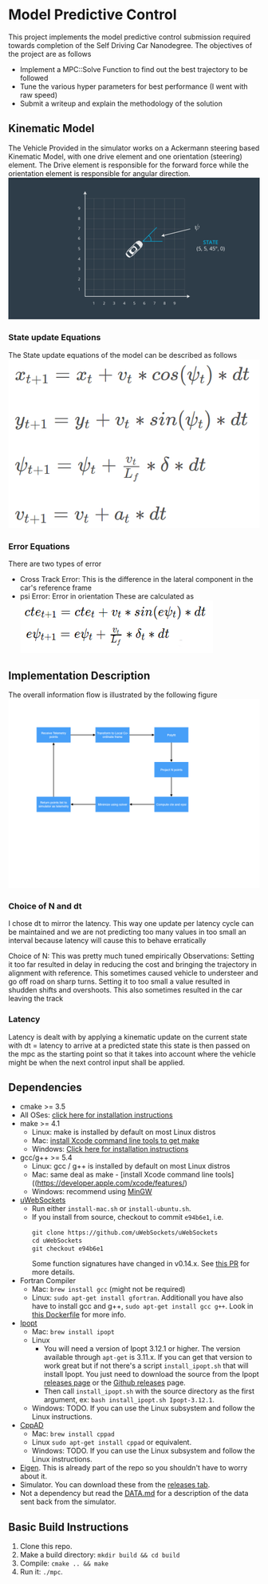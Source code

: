
# Model Predictive Control
This project implements the model predictive control submission required towards completion of the Self Driving Car Nanodegree. The objectives of the project are as follows
* Implement a MPC::Solve Function to find out the best trajectory to be followed
* Tune the various hyper parameters for best performance (I went with raw speed)
* Submit a writeup and explain the methodology of the solution

## Kinematic Model
The Vehicle Provided in the simulator works on a Ackermann steering based Kinematic Model, with one drive element and one orientation (steering) element. The Drive element is responsible for the forward force while the orientation element is responsible for angular direction.
![Description](./writeup_helpers/Description_reference.png "lost")

### State update Equations
The State update equations of the model can be described as follows
![State_Eqations](./writeup_helpers/state_update.png "State Change")


### Error Equations
There are two types of error
* Cross Track Error: This is the difference in the lateral component in the car's reference frame
* psi Error: Error in orientation
These are calculated as
![Error Equations](./writeup_helpers/error_equations.png "Errors")

## Implementation Description
The overall information flow is illustrated by the following figure
![Flow](./writeup_helpers/MPC-flow.001.jpeg "Flow")

### Choice of N and dt
I chose dt to mirror the latency. This way one update per latency cycle can be maintained and we are not predicting too many values in too small an interval because latency will cause this to behave erratically

Choice of N: This was pretty much tuned empirically
Observations: Setting it too far resulted in delay in reducing the cost and bringing the trajectory in alignment with reference. This sometimes caused vehicle to understeer and go off road on sharp turns. Setting it to too small a value resulted in shudden shifts and overshoots. This also sometimes resulted in the car leaving the track

### Latency
Latency is dealt with by applying a kinematic update on the current state with dt = latency to arrive at a predicted state this state is then passed on the mpc as the starting point so that it takes into account where the vehicle might be when the next control input shall be applied.

## Dependencies

* cmake >= 3.5
 * All OSes: [click here for installation instructions](https://cmake.org/install/)
* make >= 4.1
  * Linux: make is installed by default on most Linux distros
  * Mac: [install Xcode command line tools to get make](https://developer.apple.com/xcode/features/)
  * Windows: [Click here for installation instructions](http://gnuwin32.sourceforge.net/packages/make.htm)
* gcc/g++ >= 5.4
  * Linux: gcc / g++ is installed by default on most Linux distros
  * Mac: same deal as make - [install Xcode command line tools]((https://developer.apple.com/xcode/features/)
  * Windows: recommend using [MinGW](http://www.mingw.org/)
* [uWebSockets](https://github.com/uWebSockets/uWebSockets)
  * Run either `install-mac.sh` or `install-ubuntu.sh`.
  * If you install from source, checkout to commit `e94b6e1`, i.e.
    ```
    git clone https://github.com/uWebSockets/uWebSockets 
    cd uWebSockets
    git checkout e94b6e1
    ```
    Some function signatures have changed in v0.14.x. See [this PR](https://github.com/udacity/CarND-MPC-Project/pull/3) for more details.
* Fortran Compiler
  * Mac: `brew install gcc` (might not be required)
  * Linux: `sudo apt-get install gfortran`. Additionall you have also have to install gcc and g++, `sudo apt-get install gcc g++`. Look in [this Dockerfile](https://github.com/udacity/CarND-MPC-Quizzes/blob/master/Dockerfile) for more info.
* [Ipopt](https://projects.coin-or.org/Ipopt)
  * Mac: `brew install ipopt`
  * Linux
    * You will need a version of Ipopt 3.12.1 or higher. The version available through `apt-get` is 3.11.x. If you can get that version to work great but if not there's a script `install_ipopt.sh` that will install Ipopt. You just need to download the source from the Ipopt [releases page](https://www.coin-or.org/download/source/Ipopt/) or the [Github releases](https://github.com/coin-or/Ipopt/releases) page.
    * Then call `install_ipopt.sh` with the source directory as the first argument, ex: `bash install_ipopt.sh Ipopt-3.12.1`. 
  * Windows: TODO. If you can use the Linux subsystem and follow the Linux instructions.
* [CppAD](https://www.coin-or.org/CppAD/)
  * Mac: `brew install cppad`
  * Linux `sudo apt-get install cppad` or equivalent.
  * Windows: TODO. If you can use the Linux subsystem and follow the Linux instructions.
* [Eigen](http://eigen.tuxfamily.org/index.php?title=Main_Page). This is already part of the repo so you shouldn't have to worry about it.
* Simulator. You can download these from the [releases tab](https://github.com/udacity/self-driving-car-sim/releases).
* Not a dependency but read the [DATA.md](./DATA.md) for a description of the data sent back from the simulator.


## Basic Build Instructions


1. Clone this repo.
2. Make a build directory: `mkdir build && cd build`
3. Compile: `cmake .. && make`
4. Run it: `./mpc`.




```python

```
